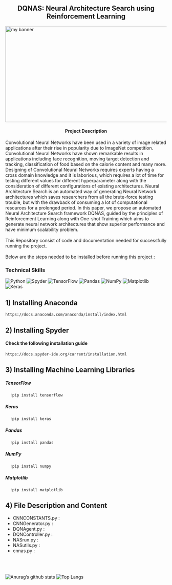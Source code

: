 <h2 align='center'><b> DQNAS: Neural Architecture Search using Reinforcement Learning </b></h2>
<img width='1500' height='300' src="https://user-images.githubusercontent.com/98472023/216144494-88d8b907-0c01-4956-9aee-a0de4dc6da65.png" alt="my banner"> 

<h4 align='center'> Project Description </h4> 
Convolutional Neural Networks have been used in a variety of image related applications after their rise in popularity due to ImageNet competition. Convolutional Neural Networks have shown remarkable results in applications including face recognition, moving target detection and tracking, classification of food based on the calorie content and many more. Designing of Convolutional Neural Networks requires experts having a cross domain knowledge and it is laborious, which requires a lot of time for testing different values for different hyperparameter along with the consideration of different configurations of existing architectures. Neural Architecture Search is an automated way of generating Neural Network architectures which saves researchers from all the brute-force testing trouble, but with the drawback of consuming a lot of computational resources for a prolonged period. In this paper, we propose an automated Neural Architecture Search framework DQNAS, guided by the principles of Reinforcement Learning along with One-shot Training which aims to generate neural network architectures that show superior performance and have minimum scalability problem. <br><br>
This Repository consist of code and documentation needed for successfully running the project. <br><br>
Below are the steps needed to be installed before running this project : 

### Technical Skills 
![Python](https://img.shields.io/badge/python-3670A0?style=for-the-badge&logo=python&logoColor=ffdd54)
![Spyder](https://img.shields.io/badge/Spyder-838485?style=for-the-badge&logo=spyder%20ide&logoColor=maroon)
![TensorFlow](https://img.shields.io/badge/TensorFlow-%23FF6F00.svg?style=for-the-badge&logo=TensorFlow&logoColor=white)
![Pandas](https://img.shields.io/badge/pandas-%23150458.svg?style=for-the-badge&logo=pandas&logoColor=white)
![NumPy](https://img.shields.io/badge/numpy-%23013243.svg?style=for-the-badge&logo=numpy&logoColor=white)
![Matplotlib](https://img.shields.io/badge/Matplotlib-%23ffffff.svg?style=for-the-badge&logo=Matplotlib&logoColor=black)
![Keras](https://img.shields.io/badge/Keras-%23D00000.svg?style=for-the-badge&logo=Keras&logoColor=white)
<br>
## 1) Installing Anaconda
    https://docs.anaconda.com/anaconda/install/index.html

## 2) Installing Spyder
#### Check the following installation guide
    https://docs.spyder-ide.org/current/installation.html
    
## 3) Installing Machine Learning Libraries
##### TensorFlow
      !pip install tensorflow
##### Keras
      !pip install keras
##### Pandas
      !pip install pandas
##### NumPy
      !pip install numpy
##### Matplotlib
      !pip install matplotlib
     
## 4) File Description and Content 
* CNNCONSTANTS.py :
* CNNGenerator.py :
* DQNAgent.py :
* DQNController.py :
* NASrun.py :
* NASutils.py :
* cnnas.py :

<br><br><br>
![Anurag’s github stats](https://github-readme-stats.vercel.app/api?username=Anshumaan-Chauhan02)
![Top Langs](https://github-readme-stats.vercel.app/api/top-langs/?username=Anshumaan-Chauhan02&layout=compact)
